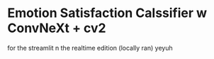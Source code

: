 # Emotion Satisfaction Calssifier w ConvNeXt + cv2
for the streamlit n the realtime edition (locally ran)
yeyuh
